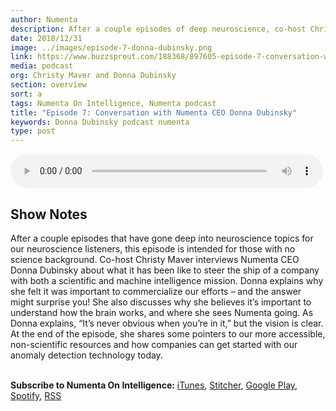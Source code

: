 ```yaml
---
author: Numenta
description: After a couple episodes of deep neuroscience, co-host Christy Maver takes us back to the business side of things in an interview with Numenta CEO Donna Dubinsky. They discuss the challenge of navigating a dual mission, why she believes it’s important even for non-neuroscientists to understand how the brain works, and where she believes the company is going.
date: 2018/12/31
image: ../images/episode-7-donna-dubinsky.png
link: https://www.buzzsprout.com/188368/897605-episode-7-conversation-with-numenta-ceo-donna-dubinsky
media: podcast
org: Christy Maver and Donna Dubinsky
section: overview
sort: a
tags: Numenta On Intelligence, Numenta podcast
title: "Episode 7: Conversation with Numenta CEO Donna Dubinsky"
keywords: Donna Dubinsky podcast numenta
type: post
---
```


<audio controls preload="metadata" style=" width:500px;"> <source src=" https://www.buzzsprout.com/188368/897605-episode-7-conversation-with-numenta-ceo-donna-dubinsky.mp3" type="audio/mpeg">Your browser does not support the audio element. </audio>

## Show Notes

After a couple episodes that have gone deep into neuroscience topics for our neuroscience listeners, this episode is intended for those with no science background. Co-host Christy Maver interviews Numenta CEO Donna Dubinsky about what it has been like to steer the ship of a company with both a scientific and machine intelligence mission. Donna explains why she felt it was important to commercialize our efforts – and the answer might surprise you! She also discusses why she believes it’s important to understand how the brain works, and where she sees Numenta going. As Donna explains, “It’s never obvious when you’re in it,” but the vision is clear. At the end of the episode, she shares some pointers to our more accessible, non-scientific resources and how companies can get started with our anomaly detection technology today.


<br>**Subscribe to Numenta On Intelligence:**  [iTunes](https://itunes.apple.com/us/podcast/numenta-on-intelligence/id1406940219), [Stitcher](https://www.stitcher.com/podcast/numenta-on-intelligence), [Google Play](https://play.google.com/music/listen?u=1#/ps/Iso5mnblc5aksx4k6etlz5243se), [Spotify](https://open.spotify.com/show/1vH1TuF6HR51D4rYAfF7aT?si=zqpeFHAKRc6H7s9fsabukg), [RSS](https://feeds.buzzsprout.com/188368.rss)
